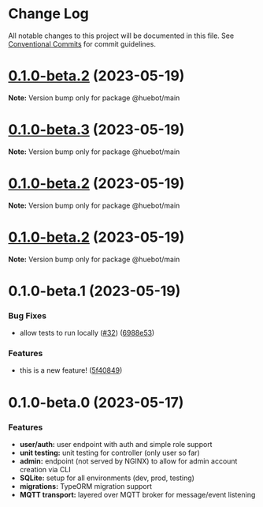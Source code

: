 # Change Log

All notable changes to this project will be documented in this file.
See [Conventional Commits](https://conventionalcommits.org) for commit guidelines.

# [0.1.0-beta.2](https://github.com/huebot-iot/huebot/compare/0.1.0-beta.1...0.1.0-beta.2) (2023-05-19)

**Note:** Version bump only for package @huebot/main

# [0.1.0-beta.3](https://github.com/huebot-iot/huebot/compare/0.1.0-beta.2...0.1.0-beta.3) (2023-05-19)

**Note:** Version bump only for package @huebot/main

# [0.1.0-beta.2](https://github.com/huebot-iot/huebot/compare/0.1.0-beta.1...0.1.0-beta.2) (2023-05-19)

**Note:** Version bump only for package @huebot/main

# [0.1.0-beta.2](https://github.com/huebot-iot/huebot/compare/0.1.0-beta.1...0.1.0-beta.2) (2023-05-19)

**Note:** Version bump only for package @huebot/main

# 0.1.0-beta.1 (2023-05-19)

### Bug Fixes

* allow tests to run locally ([#32](https://github.com/huebot-iot/huebot/issues/32)) ([6988e53](https://github.com/huebot-iot/huebot/commit/6988e539c01ca991f9bcba054c94292418ce89ad))

### Features

* this is a new feature! ([5f40849](https://github.com/huebot-iot/huebot/commit/5f408490468599fe47bebf866fd5aa2bec622b62))

# 0.1.0-beta.0 (2023-05-17)

### Features
* **user/auth:** user endpoint with auth and simple role support
* **unit testing:** unit testing for controller (only user so far)
* **admin:** endpoint (not served by NGINX) to allow for admin account creation via CLI
* **SQLite:** setup for all environments (dev, prod, testing)
* **migrations:** TypeORM migration support
* **MQTT transport:** layered over MQTT broker for message/event listening
